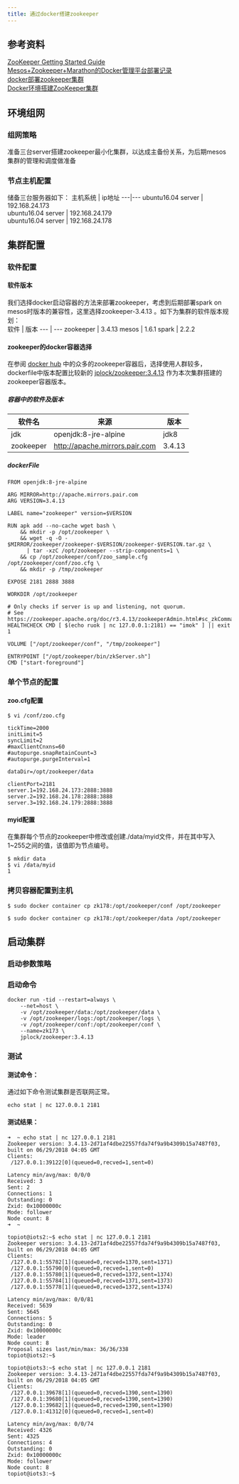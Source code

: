 ```yaml
---
title: 通过docker搭建zookeeper
---
```



## 参考资料
[ZooKeeper Getting Started Guide](http://zookeeper.apache.org/doc/current/zookeeperStarted.html)  
[Mesos+Zookeeper+Marathon的Docker管理平台部署记录](https://blog.csdn.net/zhufuyi/article/details/72782350?locationNum=6&fps=1)  
[docker部署zookeeper集群](http://blog.sina.com.cn/s/blog_8ea8e9d50102wx24.html)  
[Docker环境搭建ZooKeeper集群](https://www.jianshu.com/p/14d30aa63dc9)


## 环境组网
### 组网策略
准备三台server搭建zookeeper最小化集群，以达成主备份关系，为后期mesos集群的管理和调度做准备


### 节点主机配置
储备三台服务器如下：
主机系统 | ip地址 
---|---
ubuntu16.04 server | 192.168.24.173  
ubuntu16.04 server | 192.168.24.179  
ubuntu16.04 server | 192.168.24.178

## 集群配置
### 软件配置
#### 软件版本
我们选择docker启动容器的方法来部署zookeeper，考虑到后期部署spark on mesos时版本的兼容性，这里选择zookeeper-3.4.13 。如下为集群的软件版本规划：  
软件 | 版本
--- | ---
zookeeper | 3.4.13
mesos | 1.6.1
spark | 2.2.2

#### zookeeper的docker容器选择
在参阅 [docker hub](https://hub.docker.com/search/?isAutomated=0&isOfficial=0&page=1&pullCount=0&q=zookeeper&starCount=0) 中的众多的zookeeper容器后，选择使用人群较多，dockerfile中版本配置比较新的 [jplock/zookeeper:3.4.13](https://hub.docker.com/r/jplock/zookeeper/) 作为本次集群搭建的zookeeper容器版本。  

##### 容器中的软件及版本
软件名 | 来源 | 版本
--- | --- | ---
jdk | openjdk:8-jre-alpine |jdk8
zookeeper | http://apache.mirrors.pair.com | 3.4.13

##### dockerFile

```
FROM openjdk:8-jre-alpine

ARG MIRROR=http://apache.mirrors.pair.com
ARG VERSION=3.4.13

LABEL name="zookeeper" version=$VERSION

RUN apk add --no-cache wget bash \
    && mkdir -p /opt/zookeeper \
    && wget -q -O - $MIRROR/zookeeper/zookeeper-$VERSION/zookeeper-$VERSION.tar.gz \
      | tar -xzC /opt/zookeeper --strip-components=1 \
    && cp /opt/zookeeper/conf/zoo_sample.cfg /opt/zookeeper/conf/zoo.cfg \
    && mkdir -p /tmp/zookeeper

EXPOSE 2181 2888 3888

WORKDIR /opt/zookeeper

# Only checks if server is up and listening, not quorum. 
# See https://zookeeper.apache.org/doc/r3.4.13/zookeeperAdmin.html#sc_zkCommands
HEALTHCHECK CMD [ $(echo ruok | nc 127.0.0.1:2181) == "imok" ] || exit 1

VOLUME ["/opt/zookeeper/conf", "/tmp/zookeeper"]

ENTRYPOINT ["/opt/zookeeper/bin/zkServer.sh"]
CMD ["start-foreground"]
```

### 单个节点的配置
#### zoo.cfg配置

```
$ vi /conf/zoo.cfg

tickTime=2000
initLimit=5
syncLimit=2
#maxClientCnxns=60
#autopurge.snapRetainCount=3
#autopurge.purgeInterval=1

dataDir=/opt/zookeeper/data

clientPort=2181
server.1=192.168.24.173:2888:3888
server.2=192.168.24.178:2888:3888
server.3=192.168.24.179:2888:3888
```
#### myid配置
在集群每个节点的zookeeper中修改或创建./data/myid文件，并在其中写入1~255之间的值，该值即为节点编号。

```
$ mkdir data
$ vi /data/myid
1
```

### 拷贝容器配置到主机

```
$ sudo docker container cp zk178:/opt/zookeeper/conf /opt/zookeeper

$ sudo docker container cp zk178:/opt/zookeeper/data /opt/zookeeper
```


## 启动集群 
### 启动参数策略

### 启动命令

```
docker run -tid --restart=always \
    --net=host \
    -v /opt/zookeeper/data:/opt/zookeeper/data \
    -v /opt/zookeeper/logs:/opt/zookeeper/logs \
    -v /opt/zookeeper/conf:/opt/zookeeper/conf \
    --name=zk173 \
    jplock/zookeeper:3.4.13
```
### 测试
#### 测试命令：
通过如下命令测试集群是否联网正常。
```
echo stat | nc 127.0.0.1 2181
```
#### 测试结果：

```
➜  ~ echo stat | nc 127.0.0.1 2181
Zookeeper version: 3.4.13-2d71af4dbe22557fda74f9a9b4309b15a7487f03, built on 06/29/2018 04:05 GMT
Clients:
 /127.0.0.1:39122[0](queued=0,recved=1,sent=0)

Latency min/avg/max: 0/0/0
Received: 3
Sent: 2
Connections: 1
Outstanding: 0
Zxid: 0x10000000c
Mode: follower
Node count: 8
➜  ~ 
```

```
topiot@iots2:~$ echo stat | nc 127.0.0.1 2181
Zookeeper version: 3.4.13-2d71af4dbe22557fda74f9a9b4309b15a7487f03, built on 06/29/2018 04:05 GMT
Clients:
 /127.0.0.1:55782[1](queued=0,recved=1370,sent=1371)
 /127.0.0.1:55790[0](queued=0,recved=1,sent=0)
 /127.0.0.1:55780[1](queued=0,recved=1372,sent=1374)
 /127.0.0.1:55784[1](queued=0,recved=1371,sent=1373)
 /127.0.0.1:55778[1](queued=0,recved=1372,sent=1374)

Latency min/avg/max: 0/0/81
Received: 5639
Sent: 5645
Connections: 5
Outstanding: 0
Zxid: 0x10000000c
Mode: leader
Node count: 8
Proposal sizes last/min/max: 36/36/338
topiot@iots2:~$ 
```

```
topiot@iots3:~$ echo stat | nc 127.0.0.1 2181
Zookeeper version: 3.4.13-2d71af4dbe22557fda74f9a9b4309b15a7487f03, built on 06/29/2018 04:05 GMT
Clients:
 /127.0.0.1:39678[1](queued=0,recved=1390,sent=1390)
 /127.0.0.1:39680[1](queued=0,recved=1390,sent=1390)
 /127.0.0.1:39682[1](queued=0,recved=1390,sent=1390)
 /127.0.0.1:41312[0](queued=0,recved=1,sent=0)

Latency min/avg/max: 0/0/74
Received: 4326
Sent: 4325
Connections: 4
Outstanding: 0
Zxid: 0x10000000c
Mode: follower
Node count: 8
topiot@iots3:~$ 
```


